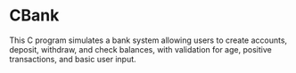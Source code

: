 # CBank
This C program simulates a bank system allowing users to create accounts, deposit, withdraw, and check balances, with validation for age, positive transactions, and basic user input.
